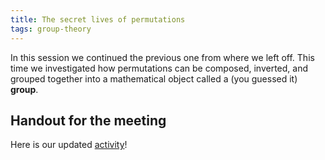 ```yaml
---
title: The secret lives of permutations
tags: group-theory
---
```


In this session we continued the previous one from where we left off. This time we investigated how permutations can be composed, inverted, and grouped together into a mathematical object called a (you guessed it) **group**.

## Handout for the meeting

Here is our updated <a href="http://boisemathcircles.org/wp-content/uploads/2016/12/Permutations-Activity-2.pdf">activity</a>!
